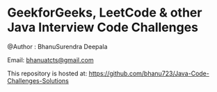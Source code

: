 # GeekforGeeks, LeetCode & other Java Interview Code Challenges 


@Author : BhanuSurendra Deepala

Email: bhanuatcts@gmail.com

This repository is hosted at:
https://github.com/bhanu723/Java-Code-Challenges-Solutions
